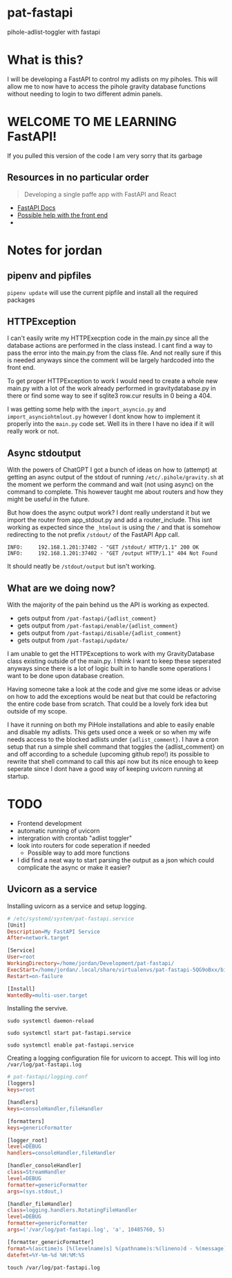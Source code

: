 # pat-fastapi
pihole-adlist-toggler with fastapi 

# What is this?
I will be developing a FastAPI to control my adlists on my piholes. This will allow me to now have to access the pihole gravity database functions without needing to login to two different admin panels.

# WELCOME TO ME LEARNING FastAPI!
If you pulled this version of the code I am very sorry that its garbage

## Resources in no particular order
> Developing a single paffe app with FastAPI and React

* [FastAPI Docs](https://fastapi.tiangolo.com/)
* [Possible help with the front end](https://testdriven.io/blog/fastapi-react/)
* 

# Notes for jordan
## pipenv and pipfiles
`pipenv update` will use the current pipfile and install all the required packages

## HTTPException
I can't easily write my HTTPExecption code in the main.py since all the database actions are performed in the class instead. I cant find a way to pass the error into the main.py from the class file. And not really sure if this is needed anyways since the comment will be largely hardcoded into the front end. 

To get proper HTTPException to work I would need to create a whole new main.py with a lot of the work already performed in gravitydatabase.py in there or find some way to see if sqlite3 row.cur results in 0 being a 404. 

I was getting some help with the `import_asyncio.py` and `import_asynciohtmlout.py` however I dont know how to implement it properly into the `main.py` code set. Well its in there I have no idea if it will really work or not.

## Async stdoutput
With the powers of ChatGPT I got a bunch of ideas on how to (attempt) at getting an async output of the stdout of running `/etc/.pihole/gravity.sh` at the moment we perform the command and wait (not using async) on the command to complete. This however taught me about routers and how they might be useful in the future.

But how does the async output work? I dont really understand it but we import the router from app_stdout.py and add a router_include. This isnt working as expected since the `_htmlout` is using the `/` and that is somehow redirecting to the not prefix `/stdout/` of the FastAPI App call. 
``` shell
INFO:     192.168.1.201:37402 - "GET /stdout/ HTTP/1.1" 200 OK
INFO:     192.168.1.201:37402 - "GET /output HTTP/1.1" 404 Not Found
```

It should neatly be `/stdout/output` but isn't working.

## What are we doing now?
With the majority of the pain behind us the API is working as expected.

* gets output from `/pat-fastapi/{adlist_comment}`
* gets output from `/pat-fastapi/enable/{adlist_comment}`
* gets output from `/pat-fastapi/disable/{adlist_comment}`
* gets output from `/pat-fastapi/update/`

I am unable to get the HTTPExceptions to work with my GravityDatabase class existing outside of the main.py. I think I want to keep these seperated anyways since there is a lot of logic built in to handle some operations I want to be done upon database creation. 

Having someone take a look at the code and give me some ideas or advise on how to add the exceptions would be neat but that could be refactoring the entire code base from scratch. That could be a lovely fork idea but outside of my scope. 

I have it running on both my PiHole installations and able to easily enable and disable my adlists. This gets used once a week or so when my wife needs access to the blocked adlists under `{adlist_comment}`. I have a cron setup that run a simple shell command that toggles the {adlist_comment} on and off according to a schedule (upcoming github repo!) its possible to rewrite that shell command to call this api now but its nice enough to keep seperate since I dont have a good way of keeping uvicorn running at startup. 

# TODO
* Frontend development
* automatic running of uvicorn
* intergration with crontab "adlist toggler"
* look into routers for code seperation if needed
    * Possible way to add more functions
* I did find a neat way to start parsing the output as a json which could complicate the async or make it easier?

## Uvicorn as a service
Installing uvicorn as a service and setup logging. 

``` makefile
# /etc/systemd/system/pat-fastapi.service
[Unit]
Description=My FastAPI Service
After=network.target

[Service]
User=root
WorkingDirectory=/home/jordan/Development/pat-fastapi/
ExecStart=/home/jordan/.local/share/virtualenvs/pat-fastapi-5QG9oBxx/bin/uvicorn main:app --host 0.0.0.0 --port 8000 --log-config /home/jordan/Development/pat-fastapi/logging.conf
Restart=on-failure

[Install]
WantedBy=multi-user.target
```

Installing the servive.

`sudo systemctl daemon-reload`

`sudo systemctl start pat-fastapi.service`

`sudo systemctl enable pat-fastapi.service`

Creating a logging configuration file for uvicorn to accept. This will log into `/var/log/pat-fastapi.log`

``` makefile
# pat-fastapi/logging.conf
[loggers]
keys=root

[handlers]
keys=consoleHandler,fileHandler

[formatters]
keys=genericFormatter

[logger_root]
level=DEBUG
handlers=consoleHandler,fileHandler

[handler_consoleHandler]
class=StreamHandler
level=DEBUG
formatter=genericFormatter
args=(sys.stdout,)

[handler_fileHandler]
class=logging.handlers.RotatingFileHandler
level=DEBUG
formatter=genericFormatter
args=('/var/log/pat-fastapi.log', 'a', 10485760, 5)

[formatter_genericFormatter]
format=%(asctime)s [%(levelname)s] %(pathname)s:%(lineno)d - %(message)s
datefmt=%Y-%m-%d %H:%M:%S
```

`touch /var/log/pat-fastapi.log`